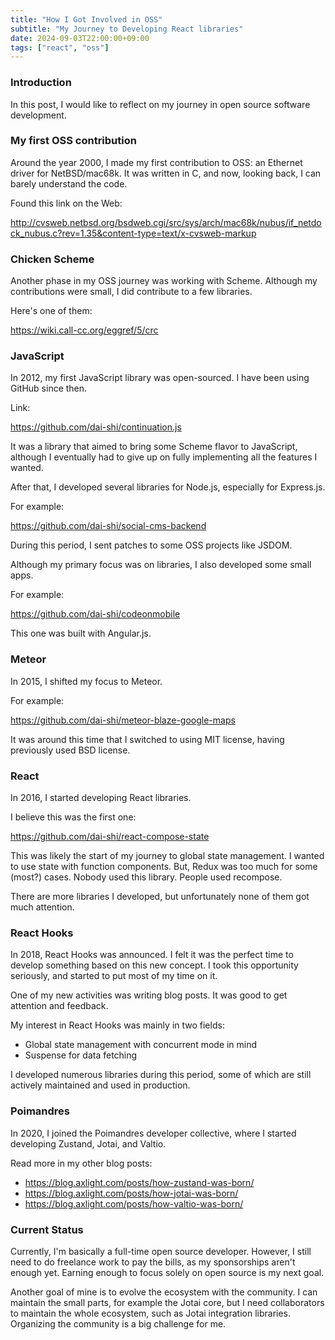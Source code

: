 ```yaml
---
title: "How I Got Involved in OSS"
subtitle: "My Journey to Developing React libraries"
date: 2024-09-03T22:00:00+09:00
tags: ["react", "oss"]
---
```


### Introduction

In this post, I would like to reflect on my journey in open source software development.

### My first OSS contribution

Around the year 2000, I made my first contribution to OSS: an Ethernet driver for NetBSD/mac68k. It was written in C, and now, looking back, I can barely understand the code.

Found this link on the Web:

<http://cvsweb.netbsd.org/bsdweb.cgi/src/sys/arch/mac68k/nubus/if_netdock_nubus.c?rev=1.35&content-type=text/x-cvsweb-markup>

### Chicken Scheme

Another phase in my OSS journey was working with Scheme. Although my contributions were small, I did contribute to a few libraries.


Here's one of them:

<https://wiki.call-cc.org/eggref/5/crc>

### JavaScript

In 2012, my first JavaScript library was open-sourced. I have been using GitHub since then.

Link:

<https://github.com/dai-shi/continuation.js>

It was a library that aimed to bring some Scheme flavor to JavaScript, although I eventually had to give up on fully implementing all the features I wanted.

After that, I developed several libraries for Node.js, especially for Express.js.

For example:

<https://github.com/dai-shi/social-cms-backend>

During this period, I sent patches to some OSS projects like JSDOM.

Although my primary focus was on libraries, I also developed some small apps.

For example:

<https://github.com/dai-shi/codeonmobile>

This one was built with Angular.js.

### Meteor

In 2015, I shifted my focus to Meteor.

For example:

<https://github.com/dai-shi/meteor-blaze-google-maps>

It was around this time that I switched to using MIT license, having previously used BSD license.

### React

In 2016, I started developing React libraries.

I believe this was the first one:

<https://github.com/dai-shi/react-compose-state>

This was likely the start of my journey to global state management. I wanted to use state with function components. But, Redux was too much for some (most?) cases. Nobody used this library. People used recompose.

There are more libraries I developed, but unfortunately none of them got much attention.

### React Hooks

In 2018, React Hooks was announced. I felt it was the perfect time to develop something based on this new concept. I took this opportunity seriously, and started to put most of my time on it.

One of my new activities was writing blog posts. It was good to get attention and feedback.

My interest in React Hooks was mainly in two fields:
- Global state management with concurrent mode in mind
- Suspense for data fetching

I developed numerous libraries during this period, some of which are still actively maintained and used in production.

### Poimandres

In 2020, I joined the Poimandres developer collective, where I started developing Zustand, Jotai, and Valtio.

Read more in my other blog posts:
- <https://blog.axlight.com/posts/how-zustand-was-born/>
- <https://blog.axlight.com/posts/how-jotai-was-born/>
- <https://blog.axlight.com/posts/how-valtio-was-born/>

### Current Status

Currently, I'm basically a full-time open source developer. However, I still need to do freelance work to pay the bills, as my sponsorships aren't enough yet. Earning enough to focus solely on open source is my next goal.

Another goal of mine is to evolve the ecosystem with the community. I can maintain the small parts, for example the Jotai core, but I need collaborators to maintain the whole ecosystem, such as Jotai integration libraries. Organizing the community is a big challenge for me.
